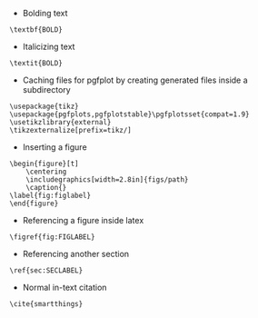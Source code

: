 * Bolding text
```
\textbf{BOLD}
```

* Italicizing text
```
\textit{BOLD}
```

* Caching files for pgfplot by creating generated files inside a subdirectory
```
\usepackage{tikz}
\usepackage{pgfplots,pgfplotstable}\pgfplotsset{compat=1.9}
\usetikzlibrary{external}
\tikzexternalize[prefix=tikz/]

```
* Inserting a figure
```
\begin{figure}[t]
    \centering
    \includegraphics[width=2.8in]{figs/path} 
    \caption{}
\label{fig:figlabel}
\end{figure}
```
* Referencing a figure inside latex
```
\figref{fig:FIGLABEL}
```

* Referencing another section
```
\ref{sec:SECLABEL}
```

* Normal in-text citation
```
\cite{smartthings}
```
